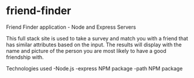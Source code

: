 # friend-finder
Friend Finder application - Node and Express Servers

This full stack site is used to take a survey and match you with a friend that has similar attributes based on the input. The results will display with the name and picture of the person you are most likely to have a good friendship with.

Technologies used
-Node.js
-express NPM package
-path NPM package

